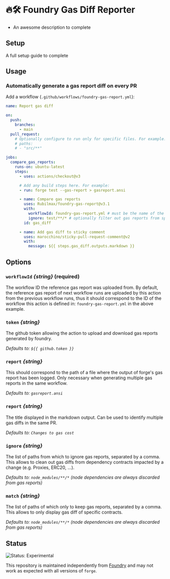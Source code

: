 # 🔥🛠️ Foundry Gas Diff Reporter

- An awesome description to complete

## Setup

A full setup guide to complete

## Usage

### Automatically generate a gas report diff on every PR

Add a workflow (`.github/workflows/foundry-gas-report.yml`):

```yaml
name: Report gas diff

on:
  push:
    branches:
      - main
  pull_request:
    # Optionally configure to run only for specific files. For example:
    # paths:
    # - "src/**"

jobs:
  compare_gas_reports:
    runs-on: ubuntu-latest
    steps:
      - uses: actions/checkout@v3

      # Add any build steps here. For example:
      - run: forge test --gas-report > gasreport.ansi

      - name: Compare gas reports
        uses: Rubilmax/foundry-gas-report@v3.1
        with:
          workflowId: foundry-gas-report.yml # must be the name of the workflow file
          ignore: test/**/* # optionally filter out gas reports from specific paths
        id: gas_diff

      - name: Add gas diff to sticky comment
        uses: marocchino/sticky-pull-request-comment@v2
        with:
          message: ${{ steps.gas_diff.outputs.markdown }}
```

## Options

### `workflowId` _{string}_ (required)

The workflow ID the reference gas report was uploaded from.
By default, the reference gas report of next workflow runs are uploaded by this action from the previous workflow runs,
thus it should correspond to the ID of the workflow this action is defined in: `foundry-gas-report.yml` in the above example.

### `token` _{string}_

The github token allowing the action to upload and download gas reports generated by foundry.

_Defaults to: `${{ github.token }}`_

### `report` _{string}_

This should correspond to the path of a file where the output of forge's gas report has been logged.
Only necessary when generating multiple gas reports in the same workflow.

_Defaults to: `gasreport.ansi`_

### `report` _{string}_

The title displayed in the markdown output. Can be used to identify multiple gas diffs in the same PR.

_Defaults to: `Changes to gas cost`_

### `ignore` _{string}_

The list of paths from which to ignore gas reports, separated by a comma.
This allows to clean out gas diffs from dependency contracts impacted by a change (e.g. Proxies, ERC20, ...).

_Defaults to: `node_modules/**/*` (node dependencies are always discarded from gas reports)_

### `match` _{string}_

The list of paths of which only to keep gas reports, separated by a comma.
This allows to only display gas diff of specific contracts.

_Defaults to: `node_modules/**/*` (node dependencies are always discarded from gas reports)_

## Status

![Status: Experimental](https://img.shields.io/badge/Status-Experimental-blue)

This repository is maintained independently from [Foundry](https://github.com/foundry-rs/foundry) and may not work as expected with all versions of `forge`.
